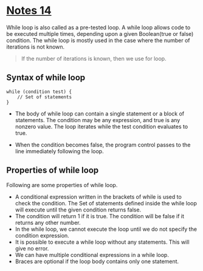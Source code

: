 # [Notes 14](https://codewithharry.com/videos/c-language-tutorials-in-hindi-14)

While loop is also called as a pre-tested loop.
A while loop allows code to be executed multiple times, depending upon a given Boolean(true or false) condition.
The while loop is mostly used in the case where the number of iterations is not known.

>If the number of iterations is known, then we use for loop.

## Syntax of while loop
```
while (condition test) {
    // Set of statements
}
```
- The body of while loop can contain a single statement or a block of statements. The condition may be any expression, and true is any nonzero value. The loop iterates while the test condition evaluates to true.

- When the condition becomes false, the program control passes to the line immediately following the loop.

## Properties of while loop
Following are some properties of while loop.

- A conditional expression written in the brackets of while is used to check the condition. The Set of statements defined inside the while loop will execute until the given condition returns false.
- The condition will return 1 if it is true. The condition will be false if it returns any other number.
- In the while loop, we cannot execute the loop until we do not specify the condition expression.
- It is possible to execute a while loop without any statements. This will give no error. 
- We can have multiple conditional expressions in a while loop.
- Braces are optional if the loop body contains only one statement.